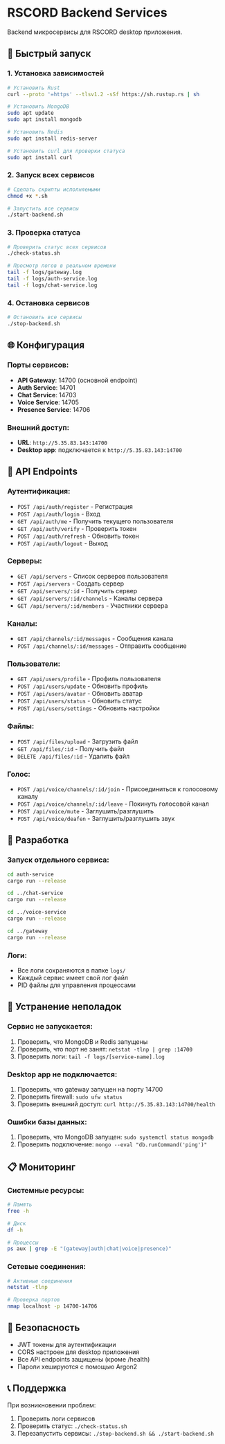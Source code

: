 # RSCORD Backend Services

Backend микросервисы для RSCORD desktop приложения.

## 🚀 Быстрый запуск

### 1. Установка зависимостей

```bash
# Установить Rust
curl --proto '=https' --tlsv1.2 -sSf https://sh.rustup.rs | sh

# Установить MongoDB
sudo apt update
sudo apt install mongodb

# Установить Redis
sudo apt install redis-server

# Установить curl для проверки статуса
sudo apt install curl
```

### 2. Запуск всех сервисов

```bash
# Сделать скрипты исполняемыми
chmod +x *.sh

# Запустить все сервисы
./start-backend.sh
```

### 3. Проверка статуса

```bash
# Проверить статус всех сервисов
./check-status.sh

# Просмотр логов в реальном времени
tail -f logs/gateway.log
tail -f logs/auth-service.log
tail -f logs/chat-service.log
```

### 4. Остановка сервисов

```bash
# Остановить все сервисы
./stop-backend.sh
```

## 🌐 Конфигурация

### Порты сервисов:
- **API Gateway**: 14700 (основной endpoint)
- **Auth Service**: 14701
- **Chat Service**: 14703
- **Voice Service**: 14705
- **Presence Service**: 14706

### Внешний доступ:
- **URL**: `http://5.35.83.143:14700`
- **Desktop app**: подключается к `http://5.35.83.143:14700`

## 📡 API Endpoints

### Аутентификация:
- `POST /api/auth/register` - Регистрация
- `POST /api/auth/login` - Вход
- `GET /api/auth/me` - Получить текущего пользователя
- `GET /api/auth/verify` - Проверить токен
- `POST /api/auth/refresh` - Обновить токен
- `POST /api/auth/logout` - Выход

### Серверы:
- `GET /api/servers` - Список серверов пользователя
- `POST /api/servers` - Создать сервер
- `GET /api/servers/:id` - Получить сервер
- `GET /api/servers/:id/channels` - Каналы сервера
- `GET /api/servers/:id/members` - Участники сервера

### Каналы:
- `GET /api/channels/:id/messages` - Сообщения канала
- `POST /api/channels/:id/messages` - Отправить сообщение

### Пользователи:
- `GET /api/users/profile` - Профиль пользователя
- `POST /api/users/update` - Обновить профиль
- `POST /api/users/avatar` - Обновить аватар
- `POST /api/users/status` - Обновить статус
- `POST /api/users/settings` - Обновить настройки

### Файлы:
- `POST /api/files/upload` - Загрузить файл
- `GET /api/files/:id` - Получить файл
- `DELETE /api/files/:id` - Удалить файл

### Голос:
- `POST /api/voice/channels/:id/join` - Присоединиться к голосовому каналу
- `POST /api/voice/channels/:id/leave` - Покинуть голосовой канал
- `POST /api/voice/mute` - Заглушить/разглушить
- `POST /api/voice/deafen` - Заглушить/разглушить звук

## 🔧 Разработка

### Запуск отдельного сервиса:

```bash
cd auth-service
cargo run --release

cd ../chat-service
cargo run --release

cd ../voice-service
cargo run --release

cd ../gateway
cargo run --release
```

### Логи:
- Все логи сохраняются в папке `logs/`
- Каждый сервис имеет свой лог файл
- PID файлы для управления процессами

## 🚨 Устранение неполадок

### Сервис не запускается:
1. Проверить, что MongoDB и Redis запущены
2. Проверить, что порт не занят: `netstat -tlnp | grep :14700`
3. Проверить логи: `tail -f logs/[service-name].log`

### Desktop app не подключается:
1. Проверить, что gateway запущен на порту 14700
2. Проверить firewall: `sudo ufw status`
3. Проверить внешний доступ: `curl http://5.35.83.143:14700/health`

### Ошибки базы данных:
1. Проверить, что MongoDB запущен: `sudo systemctl status mongodb`
2. Проверить подключение: `mongo --eval "db.runCommand('ping')"`

## 📋 Мониторинг

### Системные ресурсы:
```bash
# Память
free -h

# Диск
df -h

# Процессы
ps aux | grep -E "(gateway|auth|chat|voice|presence)"
```

### Сетевые соединения:
```bash
# Активные соединения
netstat -tlnp

# Проверка портов
nmap localhost -p 14700-14706
```

## 🔐 Безопасность

- JWT токены для аутентификации
- CORS настроен для desktop приложения
- Все API endpoints защищены (кроме /health)
- Пароли хешируются с помощью Argon2

## 📞 Поддержка

При возникновении проблем:
1. Проверить логи сервисов
2. Проверить статус: `./check-status.sh`
3. Перезапустить сервисы: `./stop-backend.sh && ./start-backend.sh`
